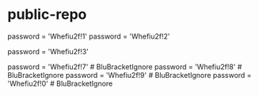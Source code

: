 # public-repo






password = 'Whefiu2f!1'
password = 'Whefiu2f!2'

password = 'Whefiu2f!3'



password = 'Whefiu2f!7' # BluBracketIgnore
password = 'Whefiu2f!8' # BluBracketIgnore
password = 'Whefiu2f!9' # BluBracketIgnore
password = 'Whefiu2f!0' # BluBracketIgnore


